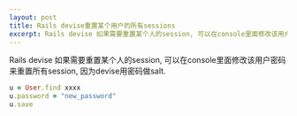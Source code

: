 ```yaml
---
layout: post
title: Rails devise重置某个用户的所有sessions
excerpt: Rails devise 如果需要重置某个人的session, 可以在console里面修改该用户密码来重置所有session, 因为devise用密码做salt.
---
```

Rails devise 如果需要重置某个人的session, 可以在console里面修改该用户密码来重置所有session, 因为devise用密码做salt.

~~~ruby
u = User.find xxxx
u.password = "new_password"
u.save
~~~
